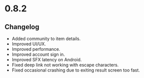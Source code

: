 # 0.8.2

## Changelog

-   Added community to item details.
-   Improved UI/UX.
-   Improved performance.
-   Improved account sign in.
-   Improved SFX latency on Android.
-   Fixed deep link not working with escape characters.
-   Fixed occasional crashing due to exiting result screen too fast.
